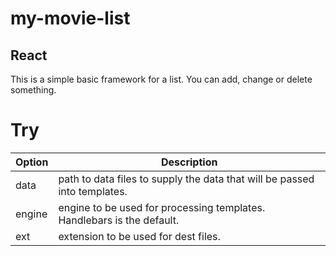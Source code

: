 # my-movie-list
## React
This is a simple basic framework for a list. You can add, change or delete something. 

# Try

| Option | Description |
| ------ | ----------- |
| data   | path to data files to supply the data that will be passed into templates. |
| engine | engine to be used for processing templates. Handlebars is the default. |
| ext    | extension to be used for dest files. |
